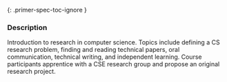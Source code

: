 {: .primer-spec-toc-ignore }

### Description

Introduction to research in computer science. Topics include defining a CS research problem, finding and reading technical papers, oral communication, technical writing, and independent learning. Course participants apprentice with a CSE research group and propose an original research project.